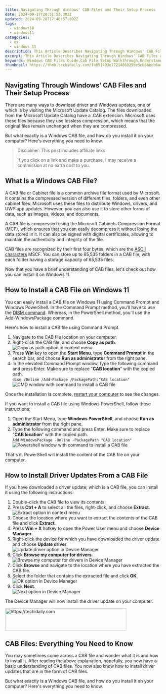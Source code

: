 ```yaml
---
title: Navigating Through Windows' CAB Files and Their Setup Process
date: 2024-09-17T20:51:53.302Z
updated: 2024-09-20T17:40:57.892Z
tags:
  - windows10
  - windows11
categories:
  - os
  - windows 11
description: This Article Describes Navigating Through Windows' CAB Files and Their Setup Process
excerpt: This Article Describes Navigating Through Windows' CAB Files and Their Setup Process
keywords: Windows CAB Files Guide,Cab File Setup Walkthrough,Understanding Windows File Structure,Exploring CAB Files in Windows,Navigating Windows Installation,Deciphering CAB File Process,Insight Into Windows Setup
thumbnail: https://thmb.techidaily.com/fa651493e7721486825be5cb6becb6ac17b9f66023f1145d44d12b2eec67b831.jpg
---
```


## Navigating Through Windows' CAB Files and Their Setup Process

 There are many ways to download driver and Windows updates, one of which is by visiting the Microsoft Update Catalog. The files downloaded from the Microsoft Update Catalog have a .CAB extension. Microsoft uses these files because they use lossless compression, which means that the original files remain unchanged when they are compressed.

 But what exactly is a Windows CAB file, and how do you install it on your computer? Here's everything you need to know.

>  Disclaimer: This post includes affiliate links
>
>  If you click on a link and make a purchase, I may receive a commission at no extra cost to you.
>

## What Is a Windows CAB File?

 A CAB file or Cabinet file is a common archive file format used by Microsoft. It contains the compressed version of different files, folders, and even other cabinet files. Microsoft uses these files to distribute Windows, drivers, and UWP app updates. However, you can also use it to store other forms of data, such as images, videos, and documents.

 A CAB file is compressed using the Microsoft Cabinets Compression Format (MCF), which ensures that you can easily decompress it without losing the data stored in it. It can also be signed with digital certificates, allowing to maintain the authenticity and integrity of the file.

 CAB files are recognized by their first four bytes, which are the [ASCII characters](https://www.makeuseof.com/what-is-ascii-text/) MSCF. You can store up to 65,535 folders in a CAB file, with each folder having a storage capacity of 65,535 files.

 Now that you have a brief understanding of CAB files, let's check out how you can install it on Windows 11\.

## How to Install a CAB File on Windows 11

 You can easily install a CAB file on Windows 11 using Command Prompt and Windows PowerShell. In the Command Prompt method, you'll have to use the [DISM command](https://www.makeuseof.com/difference-between-chkdsk-sfc-and-dism-in-windows-10/). Whereas, in the PowerShell method, you'll use the Add-WindowsPackage command.

 Here's how to install a CAB file using Command Prompt.

1. Navigate to the CAB file location on your computer.
2. Right-click the CAB file, and choose **Copy as path**.  
![Copy as path option in context menu](https://static1.makeuseofimages.com/wordpress/wp-content/uploads/2023/09/copy-as-path-option.jpg)
3. Press **Win** key to open the **Start Menu**, type **Command Prompt** in the search bar, and choose **Run as administrator** from the right pane.
4. In the elevated Command Prompt window, type the following command and press Enter. Make sure to replace "**CAB location**" with the copied path.  
`dism /Online /Add-Package /PackagePath:"CAB location"`  
![CMD window with command to install a CAB file](https://static1.makeuseofimages.com/wordpress/wp-content/uploads/2023/09/cmd-window.jpg)

 Once the installation is complete, [restart your computer](https://www.makeuseof.com/windows-restart-methods/) to see the changes.

 If you want to install a CAB file using Windows PowerShell, follow these instructions:

1. Open the Start Menu, type **Windows PowerShell**, and choose **Run as administrator** from the right pane.
2. Type the following command and press Enter. Make sure to replace "**CAB location**" with the copied path.  
`Add-WindowsPackage -Online -PackagePath "CAB location"  
`  
![Powershell window with command to install a CAB file](https://static1.makeuseofimages.com/wordpress/wp-content/uploads/2023/09/powershell-window.jpg)

 That's it. PowerShell will install the content of the CAB file on your computer.

## How to Install Driver Updates From a CAB File

 If you have downloaded a driver update, which is a CAB file, you can install it using the following instructions:

1. Double-click the CAB file to view its contents.
2. Press **Ctrl + A** to select all the files, right-click, and choose **Extract**.  
![Extract option in context menu](https://static1.makeuseofimages.com/wordpress/wp-content/uploads/2023/09/extract-option.jpg)
3. Choose the location where you want to extract the contents of the CAB file and click **Extract**.
4. Press **Win + X** hotkey to open the Power User menu and choose **Device Manager**.
5. Right-click the device for which you have downloaded the driver update and choose **Update driver**.  
![Update driver option in Device Manager](https://static1.makeuseofimages.com/wordpress/wp-content/uploads/2023/09/update-driver.jpg)
6. Click **Browse my computer for drivers**.  
![Browse my computer for drivers in Device Manager](https://static1.makeuseofimages.com/wordpress/wp-content/uploads/2023/09/browse-my-computer-for-drivers.jpg)
7. Click **Browse** and navigate to the location where you have extracted the CAB file.
8. Select the folder that contains the extracted file and click **OK**.  
![OK option in Device Manager](https://static1.makeuseofimages.com/wordpress/wp-content/uploads/2023/09/ok-option.jpg)
9. Click **Next**.  
![Next option in Device Manager](https://static1.makeuseofimages.com/wordpress/wp-content/uploads/2023/09/next-option.jpg)

 The Device Manager will now install the driver update on your computer.

<!-- affiliate ads begin -->
<a href="https://aligracehair.sjv.io/c/5597632/2135359/19272" target="_top" id="2135359">
  <img src="//a.impactradius-go.com/display-ad/19272-2135359" border="0" alt="https://techidaily.com" width="392" height="72"/>
</a>
<img height="0" width="0" src="https://aligracehair.sjv.io/i/5597632/2135359/19272" style="position:absolute;visibility:hidden;" border="0" />
<!-- affiliate ads end -->

## CAB Files: Everything You Need to Know

 You may sometimes come across a CAB file and wonder what it is and how to install it. After reading the above explanation, hopefully, you now have a basic understanding of CAB files. You now also know how to install driver updates that are in the form of CAB files.

 But what exactly is a Windows CAB file, and how do you install it on your computer? Here's everything you need to know.

<ins class="adsbygoogle"
      style="display:block"
      data-ad-client="ca-pub-7571918770474297"
      data-ad-slot="8358498916"
      data-ad-format="auto"
      data-full-width-responsive="true"></ins>
    



